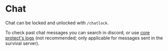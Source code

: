 # Chat

Chat can be locked and unlocked with `/chatlock`.

[//]: # (I'm just assuming it can be unlocked with the same command here)

To check past chat messages you can search in discord, or use [core protect's logs](/staff-guide/core#lookup) (not recommended; only applicable for messages sent in the survival server).
